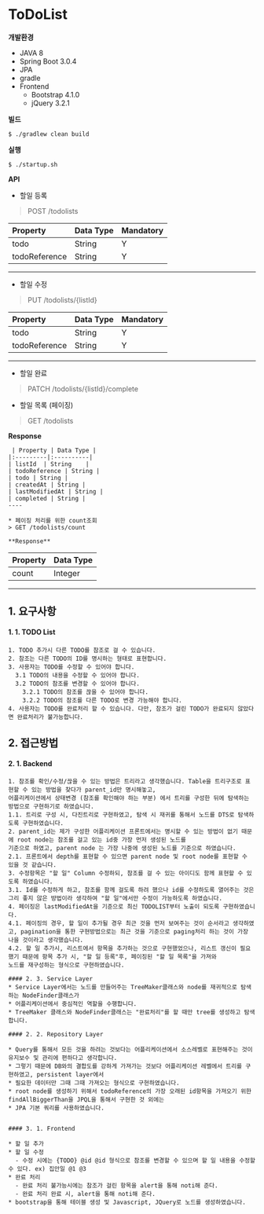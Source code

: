 # ToDoList

**개발환경**
  - JAVA 8
  - Spring Boot 3.0.4
  - JPA
  - gradle
- Frontend
    - Bootstrap 4.1.0
    - jQuery 3.2.1

**빌드**
```
$ ./gradlew clean build
```

**실행**
```
$ ./startup.sh
```

**API**
  * 할일 등록
  > POST /todolists
  
  | Property | Data Type | Mandatory |
  |:---------|:----------|:----------|
  | todo  | String    | Y  |
  | todoReference | String | Y |
  ----
  
  * 할일 수정
  > PUT /todolists/{listId}
  
  | Property | Data Type | Mandatory |
  |:---------|:----------|:----------|
  | todo  | String    | Y  |
  | todoReference | String | Y |
  ----
  
  * 할일 완료
  > PATCH /todolists/{listId}/complete

  
  * 할일 목록 (페이징)
  > GET /todolists
  
  **Response**
  ```
   | Property | Data Type | 
  |:---------|:----------|
  | listId  | String    | 
  | todoReference | String |
  | todo | String | 
  | createdAt | String | 
  | lastModifiedAt | String |
  | completed | String |
  ----
  
  * 페이징 처리를 위한 count조회
  > GET /todolists/count
  
  **Response**
  ```
  |Property|Data Type|
  |:-------|:---------|
  |count|Integer|
  ----


## 1. 요구사항
#### 1. 1. TODO List 
```
1. TODO 추가시 다른 TODO를 참조로 걸 수 있습니다.
2. 참조는 다른 TODO의 ID를 명시하는 형태로 표현합니다.
3. 사용자는 TODO를 수정할 수 있어야 합니다.
  3.1 TODO의 내용을 수정할 수 있어야 합니다.
  3.2 TODO의 참조를 변경할 수 있어야 합니다.
    3.2.1 TODO의 참조를 끊을 수 있어야 합니다.
    3.2.2 TODO의 참조를 다른 TODO로 변경 가능해야 합니다.    
4. 사용자는 TODO를 완료처리 할 수 있습니다. 다만, 참조가 걸린 TODO가 완료되지 않았다면 완료처리가 불가능합니다.
```
## 2. 접근방법
#### 2. 1. Backend
```
1. 참조를 확인/수정/끊을 수 있는 방법은 트리라고 생각했습니다. Table을 트리구조로 표현할 수 있는 방법을 찾다가 parent_id만 명시해놓고,
어플리케이션에서 상태변경 (참조를 확인해야 하는 부분) 에서 트리를 구성한 뒤에 탐색하는 방법으로 구현하기로 하였습니다.
1.1. 트리로 구성 시, 다진트리로 구현하였고, 탐색 시 재귀를 통해서 노드를 DTS로 탐색하도록 구현하였습니다.
2. parent_id는 제가 구성한 어플리케이션 프론트에서는 명시할 수 있는 방법이 없기 때문에 root node는 참조를 걸고 있는 id중 가장 먼저 생성된 노드를
기준으로 하였고, parent node 는 가장 나중에 생성된 노드를 기준으로 하였습니다.
2.1. 프론트에서 depth를 표현할 수 있으면 parent node 및 root node를 표현할 수 있을 것 같습니다.
3. 수정항목은 "할 일" Column 수정하되, 참조를 걸 수 있는 아이디도 함께 표현할 수 있도록 하였습니다.
3.1. Id를 수정하게 하고, 참조를 함께 걸도록 하려 했으나 id를 수정하도록 열어주는 것은 그리 좋지 않은 방법이라 생각하여 "할 일"에서만 수정이 가능하도록 하였습니다.
4. 페이징은 lastModifiedAt을 기준으로 최신 TODOLIST부터 노출이 되도록 구현하였습니다.
4.1. 페이징의 경우, 할 일이 추가될 경우 최근 것을 먼저 보여주는 것이 순서라고 생각하였고, pagination을 통한 구현방법으로는 최근 것을 기준으로 paging처리 하는 것이 가장 나을 것이라고 생각했습니다.
4.2. 할 일 추가시, 리스트에서 항목을 추가하는 것으로 구현했었으나, 리스트 갱신이 필요했기 때문에 항목 추가 시, "할 일 등록"후, 페이징된 "할 일 목록"을 가져와 
노드를 재구성하는 형식으로 구현하였습니다.

#### 2. 3. Service Layer
* Service Layer에서는 노드를 만들어주는 TreeMaker클래스와 node를 재귀적으로 탐색하는 NodeFinder클래스가 
* 어플리케이션에서 중심적인 역할을 수행합니다.
* TreeMaker 클래스와 NodeFinder클래스는 "완료처리"를 할 때만 tree를 생성하고 탐색합니다.

#### 2. 2. Repository Layer

* Query를 통해서 모든 것을 하려는 것보다는 어플리케이션에서 소스레벨로 표현해주는 것이 유지보수 및 관리에 편하다고 생각합니다.
* 그렇기 때문에 DB와의 결합도를 강하게 가져가는 것보다 어플리케이션 레벨에서 트리를 구현하였고, persistent layer에서 
* 필요한 데이터만 그때 그때 가져오는 형식으로 구현하였습니다.
* root node를 생성하기 위해서 todoReference의 가장 오래된 id항목을 가져오기 위한 findAllBiggerThan을 JPQL을 통해서 구현한 것 외에는
* JPA 기본 쿼리를 사용하였습니다.


#### 3. 1. Frontend

* 할 일 추가
* 할 일 수정 
  - 수정 시에는 {TODO} @id @id 형식으로 참조를 변경할 수 있으며 할 일 내용을 수정할 수 있다. ex) 집안일 @1 @3
* 완료 처리 
  - 완료 처리 불가능시에는 참조가 걸린 항목을 alert을 통해 noti해 준다.
  - 완료 처리 완료 시, alert을 통해 noti해 준다.
* bootstrap을 통해 테이블 생성 및 Javascript, JQuery로 노드를 생성하였습니다.
